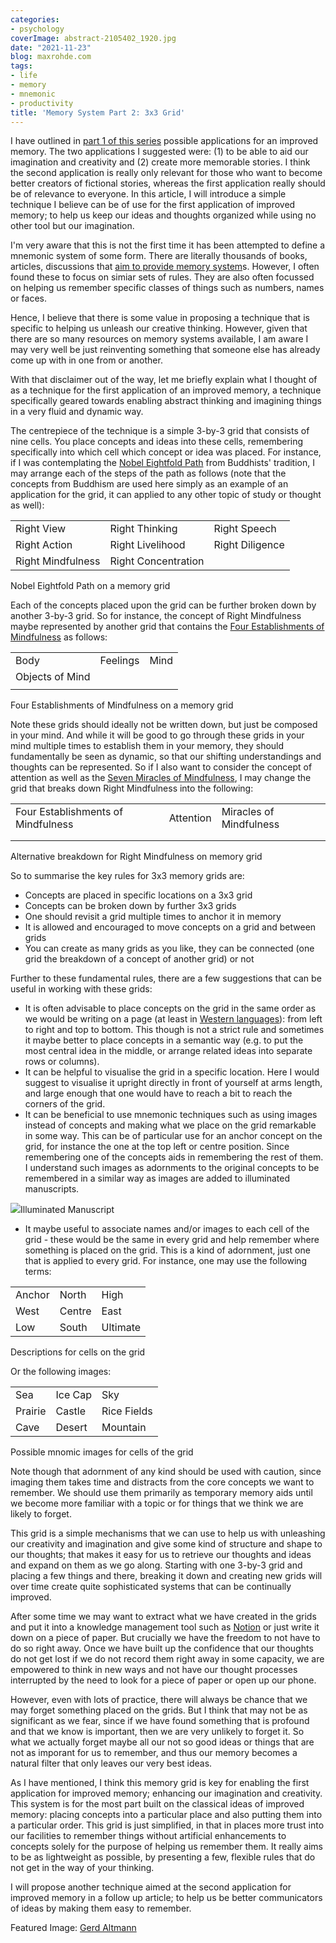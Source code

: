 ```yaml
---
categories:
- psychology
coverImage: abstract-2105402_1920.jpg
date: "2021-11-23"
blog: maxrohde.com
tags:
- life
- memory
- mnemonic
- productivity
title: 'Memory System Part 2: 3x3 Grid'
---
```


I have outlined in [part 1 of this series](https://spearoflight.wordpress.com/2021/11/15/memory-system-part-1-ancient-techniques-and-modern-applications/) possible applications for an improved memory. The two applications I suggested were: (1) to be able to aid our imagination and creativity and (2) create more memorable stories. I think the second application is really only relevant for those who want to become better creators of fictional stories, whereas the first application really should be of relevance to everyone. In this article, I will introduce a simple technique I believe can be of use for the first application of improved memory; to help us keep our ideas and thoughts organized while using no other tool but our imagination.

I'm very aware that this is not the first time it has been attempted to define a mnemonic system of some form. There are literally thousands of books, articles, discussions that [aim to provide memory system](https://en.wikipedia.org/wiki/Mnemonic)s. However, I often found these to focus on simiar sets of rules. They are also often focussed on helping us remember specific classes of things such as numbers, names or faces.

Hence, I believe that there is some value in proposing a technique that is specific to helping us unleash our creative thinking. However, given that there are so many resources on memory systems available, I am aware I may very well be just reinventing something that someone else has already come up with in one from or another.

With that disclaimer out of the way, let me briefly explain what I thought of as a technique for the first application of an improved memory, a technique specifically geared towards enabling abstract thinking and imagining things in a very fluid and dynamic way.

The centrepiece of the technique is a simple 3-by-3 grid that consists of nine cells. You place concepts and ideas into these cells, remembering specifically into which cell which concept or idea was placed. For instance, if I was contemplating the [Nobel Eightfold Path](https://tricycle.org/magazine/noble-eightfold-path/) from Buddhists' tradition, I may arrange each of the steps of the path as follows (note that the concepts from Buddhism are used here simply as an example of an application for the grid, it can applied to any other topic of study or thought as well):

<table><tbody><tr><td>Right View</td><td>Right Thinking</td><td>Right Speech</td></tr><tr><td>Right Action</td><td>Right Livelihood</td><td>Right Diligence</td></tr><tr><td>Right Mindfulness</td><td>Right Concentration</td><td></td></tr></tbody></table>

Nobel Eightfold Path on a memory grid

Each of the concepts placed upon the grid can be further broken down by another 3-by-3 grid. So for instance, the concept of Right Mindfulness maybe represented by another grid that contains the [Four Establishments of Mindfulness](https://plumvillage.org/sutra/discourse-on-the-four-establishments-of-mindfulness/) as follows:

<table><tbody><tr><td>Body</td><td>Feelings</td><td>Mind</td></tr><tr><td>Objects of Mind</td><td></td><td></td></tr><tr><td></td><td></td><td></td></tr></tbody></table>

Four Establishments of Mindfulness on a memory grid

Note these grids should ideally not be written down, but just be composed in your mind. And while it will be good to go through these grids in your mind multiple times to establish them in your memory, they should fundamentally be seen as dynamic, so that our shifting understandings and thoughts can be represented. So if I also want to consider the concept of attention as well as the [Seven Miracles of Mindfulness](http://summitmindfulness.com/2016/01/the-miracle-of-mindfulness-by-thich-nhat-hanh-book-review/), I may change the grid that breaks down Right Mindfulness into the following:

<table><tbody><tr><td>Four Establishments of Mindfulness</td><td>Attention</td><td>Miracles of Mindfulness</td></tr><tr><td></td><td></td><td></td></tr><tr><td></td><td></td><td></td></tr></tbody></table>

Alternative breakdown for Right Mindfulness on memory grid

So to summarise the key rules for 3x3 memory grids are:

- Concepts are placed in specific locations on a 3x3 grid
- Concepts can be broken down by further 3x3 grids
- One should revisit a grid multiple times to anchor it in memory
- It is allowed and encouraged to move concepts on a grid and between grids
- You can create as many grids as you like, they can be connected (one grid the breakdown of a concept of another grid) or not

Further to these fundamental rules, there are a few suggestions that can be useful in working with these grids:

- It is often advisable to place concepts on the grid in the same order as we would be writing on a page (at least in [Western languages](https://en.wikipedia.org/wiki/Right-to-left_script)): from left to right and top to bottom. This though is not a strict rule and sometimes it maybe better to place concepts in a semantic way (e.g. to put the most central idea in the middle, or arrange related ideas into separate rows or columns).
- It can be helpful to visualise the grid in a specific location. Here I would suggest to visualise it upright directly in front of yourself at arms length, and large enough that one would have to reach a bit to reach the corners of the grid.
- It can be beneficial to use mnemonic techniques such as using images instead of concepts and making what we place on the grid remarkable in some way. This can be of particular use for an anchor concept on the grid, for instance the one at the top left or centre position. Since remembering one of the concepts aids in remembering the rest of them. I understand such images as adornments to the original concepts to be remembered in a similar way as images are added to illuminated manuscripts.

![](<images/File:Archive-ugent-be-7F0C4994-C579-11E7-8646-155E6EE4309A_DS-46_(cropped).jpg>)Illuminated Manuscript

- It maybe useful to associate names and/or images to each cell of the grid - these would be the same in every grid and help remember where something is placed on the grid. This is a kind of adornment, just one that is applied to every grid. For instance, one may use the following terms:

<table><tbody><tr><td>Anchor</td><td>North</td><td>High</td></tr><tr><td>West</td><td>Centre</td><td>East</td></tr><tr><td>Low</td><td>South</td><td>Ultimate</td></tr></tbody></table>

Descriptions for cells on the grid

Or the following images:

<table><tbody><tr><td>Sea</td><td>Ice Cap</td><td>Sky</td></tr><tr><td>Prairie</td><td>Castle</td><td>Rice Fields</td></tr><tr><td>Cave</td><td>Desert</td><td>Mountain</td></tr></tbody></table>

Possible mnomic images for cells of the grid

Note though that adornment of any kind should be used with caution, since imaging them takes time and distracts from the core concepts we want to remember. We should use them primarily as temporary memory aids until we become more familiar with a topic or for things that we think we are likely to forget.

This grid is a simple mechanisms that we can use to help us with unleashing our creativity and imagination and give some kind of structure and shape to our thoughts; that makes it easy for us to retrieve our thoughts and ideas and expand on them as we go along. Starting with one 3-by-3 grid and placing a few things and there, breaking it down and creating new grids will over time create quite sophisticated systems that can be continually improved.

After some time we may want to extract what we have created in the grids and put it into a knowledge management tool such as [Notion](https://www.notion.so/) or just write it down on a piece of paper. But crucially we have the freedom to not have to do so right away. Once we have built up the confidence that our thoughts do not get lost if we do not record them right away in some capacity, we are empowered to think in new ways and not have our thought processes interrupted by the need to look for a piece of paper or open up our phone.

However, even with lots of practice, there will always be chance that we may forget something placed on the grids. But I think that may not be as significant as we fear, since if we have found something that is profound and that we know is important, then we are very unlikely to forget it. So what we actually forget maybe all our not so good ideas or things that are not as imporant for us to remember, and thus our memory becomes a natural filter that only leaves our very best ideas.

As I have mentioned, I think this memory grid is key for enabling the first application for improved memory; enhancing our imagination and creativity. This system is for the most part built on the classical ideas of improved memory: placing concepts into a particular place and also putting them into a particular order. This grid is just simplified, in that in places more trust into our facilities to remember things without artificial enhancements to concepts solely for the purpose of helping us remember them. It really aims to be as lightweight as possible, by presenting a few, flexible rules that do not get in the way of your thinking.

I will propose another technique aimed at the second application for improved memory in a follow up article; to help us be better communicators of ideas by making them easy to remember.

Featured Image: [Gerd Altmann](https://pixabay.com/users/geralt-9301/?utm_source=link-attribution&utm_medium=referral&utm_campaign=image&utm_content=2105402)